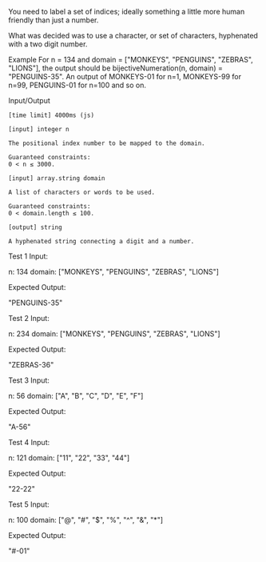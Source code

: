 You need to label a set of indices; ideally something a little more human friendly than just a number.

What was decided was to use a character, or set of characters, hyphenated with a two digit number.

Example
For n = 134 and domain = ["MONKEYS", "PENGUINS", "ZEBRAS", "LIONS"], the output should be
bijectiveNumeration(n, domain) = "PENGUINS-35".
An output of MONKEYS-01 for n=1, MONKEYS-99 for n=99, PENGUINS-01 for n=100 and so on.

Input/Output

    [time limit] 4000ms (js)

    [input] integer n

    The positional index number to be mapped to the domain.

    Guaranteed constraints:
    0 < n ≤ 3000.

    [input] array.string domain

    A list of characters or words to be used.

    Guaranteed constraints:
    0 < domain.length ≤ 100.

    [output] string

    A hyphenated string connecting a digit and a number.



Test 1
Input:

n: 134
domain: ["MONKEYS", 
 "PENGUINS", 
 "ZEBRAS", 
 "LIONS"]

Expected Output:

"PENGUINS-35"


Test 2
Input:

n: 234
domain: ["MONKEYS", 
 "PENGUINS", 
 "ZEBRAS", 
 "LIONS"]

Expected Output:

"ZEBRAS-36"


Test 3
Input:

n: 56
domain: ["A", 
 "B", 
 "C", 
 "D", 
 "E", 
 "F"]

Expected Output:

"A-56"


Test 4
Input:

n: 121
domain: ["11", 
 "22", 
 "33", 
 "44"]

Expected Output:

"22-22"


Test 5
Input:

n: 100
domain: ["@", 
 "#", 
 "$", 
 "%", 
 "^", 
 "&", 
 "*"]

Expected Output:

"#-01"